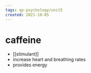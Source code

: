 ```yaml
---
tags: ap-psychology/unit5 
created: 2021-10-05
---
```


# caffeine

- [[stimulant]]
- increase heart and breathing rates
- provides energy 
